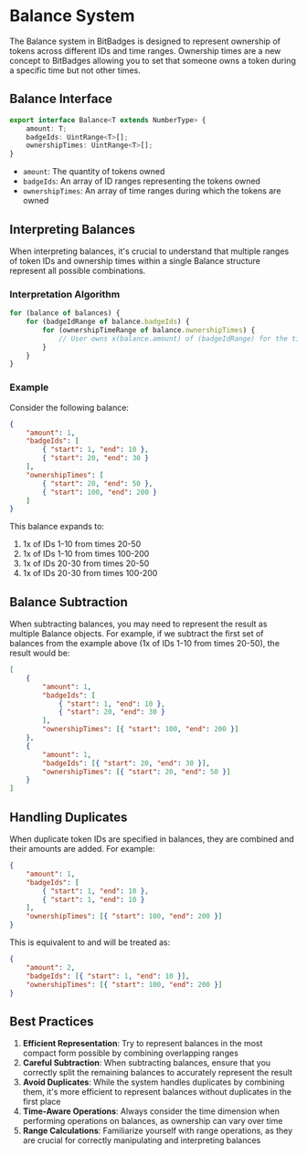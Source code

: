 # Balance System

The Balance system in BitBadges is designed to represent ownership of tokens across different IDs and time ranges. Ownership times are a new concept to BitBadges allowing you to set that someone owns a token during a specific time but not other times.

## Balance Interface

```typescript
export interface Balance<T extends NumberType> {
    amount: T;
    badgeIds: UintRange<T>[];
    ownershipTimes: UintRange<T>[];
}
```

-   `amount`: The quantity of tokens owned
-   `badgeIds`: An array of ID ranges representing the tokens owned
-   `ownershipTimes`: An array of time ranges during which the tokens are owned

## Interpreting Balances

When interpreting balances, it's crucial to understand that multiple ranges of token IDs and ownership times within a single Balance structure represent all possible combinations.

### Interpretation Algorithm

```javascript
for (balance of balances) {
    for (badgeIdRange of balance.badgeIds) {
        for (ownershipTimeRange of balance.ownershipTimes) {
            // User owns x(balance.amount) of (badgeIdRange) for the times (ownershipTimeRange)
        }
    }
}
```

### Example

Consider the following balance:

```json
{
    "amount": 1,
    "badgeIds": [
        { "start": 1, "end": 10 },
        { "start": 20, "end": 30 }
    ],
    "ownershipTimes": [
        { "start": 20, "end": 50 },
        { "start": 100, "end": 200 }
    ]
}
```

This balance expands to:

1. 1x of IDs 1-10 from times 20-50
2. 1x of IDs 1-10 from times 100-200
3. 1x of IDs 20-30 from times 20-50
4. 1x of IDs 20-30 from times 100-200

## Balance Subtraction

When subtracting balances, you may need to represent the result as multiple Balance objects. For example, if we subtract the first set of balances from the example above (1x of IDs 1-10 from times 20-50), the result would be:

```json
[
    {
        "amount": 1,
        "badgeIds": [
            { "start": 1, "end": 10 },
            { "start": 20, "end": 30 }
        ],
        "ownershipTimes": [{ "start": 100, "end": 200 }]
    },
    {
        "amount": 1,
        "badgeIds": [{ "start": 20, "end": 30 }],
        "ownershipTimes": [{ "start": 20, "end": 50 }]
    }
]
```

## Handling Duplicates

When duplicate token IDs are specified in balances, they are combined and their amounts are added. For example:

```json
{
    "amount": 1,
    "badgeIds": [
        { "start": 1, "end": 10 },
        { "start": 1, "end": 10 }
    ],
    "ownershipTimes": [{ "start": 100, "end": 200 }]
}
```

This is equivalent to and will be treated as:

```json
{
    "amount": 2,
    "badgeIds": [{ "start": 1, "end": 10 }],
    "ownershipTimes": [{ "start": 100, "end": 200 }]
}
```

## Best Practices

1. **Efficient Representation**: Try to represent balances in the most compact form possible by combining overlapping ranges
2. **Careful Subtraction**: When subtracting balances, ensure that you correctly split the remaining balances to accurately represent the result
3. **Avoid Duplicates**: While the system handles duplicates by combining them, it's more efficient to represent balances without duplicates in the first place
4. **Time-Aware Operations**: Always consider the time dimension when performing operations on balances, as ownership can vary over time
5. **Range Calculations**: Familiarize yourself with range operations, as they are crucial for correctly manipulating and interpreting balances
